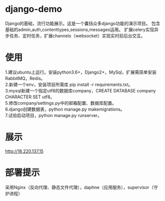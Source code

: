 # django-demo
Django的基础，流行功能展示。这是一个囊括众多django功能的演示项目。
包含基础的admin,auth,contenttypes,sessions,messages运用。
扩展celery实现异步任务、定时任务，扩展channels（websocket）实现实时前后台交互。

# 使用
1.建议ubuntu上运行。安装python3.6+，Django2+，MySql，扩展需简单安装RabbitMQ，Redis。 <br> 
2.新建一个env，安装项目所需库 pip install -r requirements.txt。<br> 
3.mysql新建一个指定utf8的数据库company，CREATE DATABASE company CHARACTER SET utf8。<br> 
5.修改company/settings.py中的邮箱配置、数据库配置。 <br> 
6.django创建数据表，python manage.py makemigrations。 <br> 
7.试验启动项目，python manage.py runserver。 

# 展示
http://18.220.137.15

# 部署提示
采用Nginx（反向代理、静态文件代理），daphne（应用服务），supervisor（守护进程）
